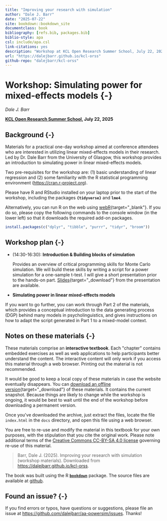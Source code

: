 ```yaml
--- 
title: "Improving your research with simulation"
author: "Dale J. Barr"
date: "2025-07-22"
site: bookdown::bookdown_site
documentclass: book
bibliography: [refs.bib, packages.bib]
biblio-style: apa
csl: include/apa.csl
link-citations: yes
description: "Workshop at KCL Open Research Summer School, July 22, 2025."
url: "https://dalejbarr.github.io/kcl-orss"
github-repo: "dalejbarr/kcl-orss"
---
```




# Workshop: Simulating power for mixed-effects models {-}

*Dale J. Barr*

**[KCL Open Research Summer School](https://www.kcl.ac.uk/events/open-research-summer-school-2025), July 22, 2025**

## Background {-}

Materials for a practical one-day workshop aimed at conference attendees who are interested in utilizing linear mixed-effects models in their research. Led by Dr. Dale Barr from the University of Glasgow, this workshop provides an introduction to simulating power in linear mixed-effects models.

Two pre-requisites for the workshop are: (1) basic understanding of linear regression and (2) some familiarity with the R statistical programming environment (https://cran.r-project.org).

Please have R and RStudio installed on your laptop prior to the start of the workshop, including the packages **`{tidyverse}`** and **`lme4`**. 

Alternatively, you can run R on the web using [webR](https://webr.r-wasm.org/latest){target="_blank"}. If you do so, please copy the following commands to the console window (in the lower left) so that it downloads the required add-on packages.


``` r
install.packages(c("dplyr", "tibble", "purrr", "tidyr", "broom"))
```

## Workshop plan {-}

- (14:30-16:30): **Introduction & Building blocks of simulation**

  Provides an overview of critical programming skills for Monte Carlo simulation. We will build these skills by writing a script for a power simulation for a one-sample t-test. I will give a short presentation prior to the hands-on part. [Slides](slides/index.pdf){target="_download"} from the presentation are available.
   
-  **Simulating power in linear mixed-effects models**

  If you want to go further, you can work through Part 2 of the materials, which provides a conceptual introduction to the data generating process (DGP) behind many models in psycholinguistics, and gives instructions on how to adapt the script generated in Part 1 to a mixed-model context.

## Notes on these materials {-}

These materials comprise an **interactive textbook**. Each "chapter" contains embedded exercises as well as web applications to help participants better understand the content. The interactive content will only work if you access this material through a web browser. Printing out the material is not recommended. 

It would be good to keep a local copy of these materials in case the website eventually disappears. You can [download an offline version](kcl-simulation.zip){target="_download"} of these materials. It contains the current snapshot. Because things are likely to change while the workshop is ongoing, it would be best to wait until the end of the workshop before downloading a permanent version.

Once you've downloaded the archive, just extract the files, locate the file `index.html` in the `docs` directory, and open this file using a web browser.

You are free to re-use and modify the material in this textbook for your own purposes, with the stipulation that you cite the original work. Please note additional terms of the [Creative Commons CC-BY-SA 4.0 license](https://creativecommons.org/licenses/by-sa/4.0/) governing re-use of this material.

> Barr, Dale J. (2025). Improving your research with simulation (workshop materials). Downloaded from <https://dalejbarr.github.io/kcl-orss>.

The book was built using the R [**`bookdown`**](https://bookdown.org) package. The source files are available at [github](https://github.com/dalejbarr/kcl-orss).

## Found an issue? {-}

If you find errors or typos, have questions or suggestions, please file an issue at <https://github.com/dalejbarr/aa-powersim/issues>. Thanks!
